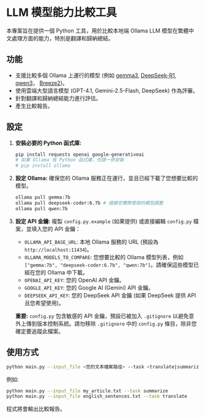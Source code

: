 # LLM 模型能力比較工具

本專案旨在提供一個 Python 工具，用於比較本地端 Ollama LLM 模型在繁體中文處理方面的能力，特別是翻譯和歸納總結。

## 功能
- 支援比較多個 Ollama 上運行的模型 (例如 [gemma3](https://ollama.com/library/gemma3), [DeepSeek-R1](https://ollama.com/library/deepseek-r1), [qwen3](https://ollama.com/library/qwen3)， [Breeze2](https://ollama.com/willqiu/Llama-Breeze2-8B-Instruct))。
- 使用雲端大型語言模型 (GPT-4.1, Gemini-2.5-Flash, DeepSeek) 作為評審。
- 針對翻譯和歸納總結能力進行評估。
- 產生比較報告。

## 設定

1.  **安裝必要的 Python 函式庫:**
    ```bash
    pip install requests openai google-generativeai
    # 如果 Ollama 有 Python 函式庫，也請一併安裝
    # pip install ollama
    ```

2.  **設定 Ollama:**
    確保您的 Ollama 服務正在運行，並且已經下載了您想要比較的模型。
    ```bash
    ollama pull gemma:7b
    ollama pull deepseek-coder:6.7b # 根據您實際使用的模型調整
    ollama pull qwen:7b
    ```

3.  **設定 API 金鑰:**
    複製 `config.py.example` (如果提供) 或直接編輯 `config.py` 檔案，並填入您的 API 金鑰：
    - `OLLAMA_API_BASE_URL`: 本地 Ollama 服務的 URL (預設為 `http://localhost:11434`)。
    - `OLLAMA_MODELS_TO_COMPARE`: 您想要比較的 Ollama 模型列表，例如 `["gemma:7b", "deepseek-coder:6.7b", "qwen:7b"]`。請確保這些模型已經在您的 Ollama 中下載。
    - `OPENAI_API_KEY`: 您的 OpenAI API 金鑰。
    - `GOOGLE_API_KEY`: 您的 Google AI (Gemini) API 金鑰。
    - `DEEPSEEK_API_KEY`: 您的 DeepSeek API 金鑰 (如果 DeepSeek 提供 API 且您希望使用)。

    **重要:** `config.py` 包含敏感的 API 金鑰，預設已被加入 `.gitignore` 以避免意外上傳到版本控制系統。請勿移除 `.gitignore` 中的 `config.py` 條目，除非您確定要追蹤此檔案。

## 使用方式

```bash
python main.py --input_file <您的文本檔案路徑> --task <translate|summarize>
```
例如:
```bash
python main.py --input_file my_article.txt --task summarize
python main.py --input_file english_sentences.txt --task translate
```

程式將會輸出比較報告。

